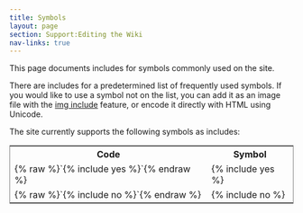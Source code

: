 ```yaml
---
title: Symbols
layout: page
section: Support:Editing the Wiki
nav-links: true
---
```


This page documents includes for symbols commonly used on the site.

There are includes for a predetermined list of frequently used symbols. If you
would like to use a symbol not on the list, you can add it as an
image file with the [img include](/editing/images) feature,
or encode it directly with HTML using Unicode.

The site currently supports the following symbols as includes:

<table style="border: 1px solid gray">
<tr><th>Code</th><th>Symbol</th></tr>
<tr><td markdown=1>
{% raw %}`{% include yes %}`{% endraw %}
</td><td>{% include yes %}</td></tr>
<tr><td markdown=1>
{% raw %}`{% include no %}`{% endraw %}
</td><td>{% include no %}</td></tr>
</table>

